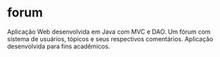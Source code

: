 # forum
Aplicação Web desenvolvida em Java com MVC e DAO. Um fórum com sistema de usuários, tópicos e seus respectivos comentários. Aplicação desenvolvida para fins acadêmicos. 
